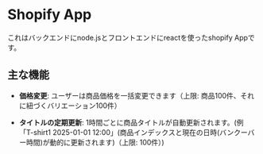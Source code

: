 # Shopify App

これはバックエンドにnode.jsとフロントエンドにreactを使ったshopify Appです。

## 主な機能

- **価格変更**: ユーザーは商品価格を一括変更できます（上限: 商品100件、それに紐づくバリエーション100件）

- **タイトルの定期更新**: 1時間ごとに商品タイトルが自動更新されます。(例 「T-shirt1 2025-01-01 12:00」(商品インデックスと現在の日時(バンクーバー時間)が動的に更新されます)（上限: 100件）)
